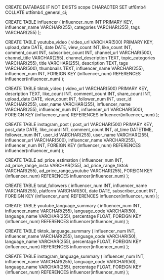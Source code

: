 CREATE DATABASE IF NOT EXISTS scope
CHARACTER SET utf8mb4
COLLATE utf8mb4_general_ci;

CREATE TABLE influencer (
  influencer_num INT PRIMARY KEY,
  influencer_name VARCHAR(255),
  categories VARCHAR(255),
  tags VARCHAR(255)
);

CREATE TABLE youtube_video (
  video_url VARCHAR(500) PRIMARY KEY,
  upload_date DATE,
  date DATE,
  view_count INT,
  like_count INT,
  comment_count INT,
  subscriber_count INT,
  channel_url VARCHAR(500),
  channel_title VARCHAR(255),
  channel_description TEXT,
  topic_categories VARCHAR(255),
  title VARCHAR(255),
  description TEXT,
  tags VARCHAR(500),
  thumbnails TEXT,
  influencer_name VARCHAR(255),
  influencer_num INT,
  FOREIGN KEY (influencer_num) REFERENCES influencer(influencer_num)
);

CREATE TABLE tiktok_video (
  video_url VARCHAR(500) PRIMARY KEY,
  description TEXT,
  like_count INT,
  comment_count INT,
  share_count INT,
  upload_date DATE,
  view_count INT,
  follower_num INT,
  user_id VARCHAR(255),
  user_name VARCHAR(255),
  influencer_name VARCHAR(255),
  influencer_num INT,
  influencer_url VARCHAR(500),
  FOREIGN KEY (influencer_num) REFERENCES influencer(influencer_num)
);

CREATE TABLE instagram_post (
  post_url VARCHAR(500) PRIMARY KEY,
  post_date DATE,
  like_count INT,
  comment_count INT,
  at_time DATETIME,
  follower_num INT,
  user_id VARCHAR(255),
  user_name VARCHAR(255),
  influencer_url VARCHAR(500),
  influencer_name VARCHAR(255),
  influencer_num INT,
  FOREIGN KEY (influencer_num) REFERENCES influencer(influencer_num)
);

CREATE TABLE ad_price_estimation (
  influencer_num INT,
  ad_price_range_insta VARCHAR(255),
  ad_price_range_tiktok VARCHAR(255),
  ad_price_range_youtube VARCHAR(255),
  FOREIGN KEY (influencer_num) REFERENCES influencer(influencer_num)
);

CREATE TABLE total_followers (
  influencer_num INT,
  influencer_name VARCHAR(255),
  platform VARCHAR(50),
  date DATE,
  subscriber_count INT,
  FOREIGN KEY (influencer_num) REFERENCES influencer(influencer_num)
);

CREATE TABLE youtube_language_summary (
  influencer_num INT,
  influencer_name VARCHAR(255),
  language_code VARCHAR(50),
  language_name VARCHAR(255),
  percentage FLOAT,
  FOREIGN KEY (influencer_num) REFERENCES influencer(influencer_num)
);

CREATE TABLE tiktok_language_summary (
  influencer_num INT,
  influencer_name VARCHAR(255),
  language_code VARCHAR(50),
  language_name VARCHAR(255),
  percentage FLOAT,
  FOREIGN KEY (influencer_num) REFERENCES influencer(influencer_num)
);

CREATE TABLE instagram_language_summary (
  influencer_num INT,
  influencer_name VARCHAR(255),
  language_code VARCHAR(50),
  language_name VARCHAR(255),
  percentage FLOAT,
  FOREIGN KEY (influencer_num) REFERENCES influencer(influencer_num)
);